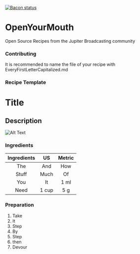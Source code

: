 [![Bacon status](https://img.shields.io/badge/bacon-frying-brightgreen.svg)](http://www.jupiterbroadcasting.com/show/unfilter/)

OpenYourMouth
=============

Open Source Recipes from the Jupiter Broadcasting community

### Contributing

It is recommended to name the file of your recipe with EveryFirstLetterCapitalized.md

### Recipe Template

# Title
## Description

![Alt Text](http://i.imgur.com/tYjfo5M.png "Title")

### Ingredients

|Ingredients |US     |Metric |
|:----------:|:-----:|:-----:|
| The        | And   | How   |
| Stuff      | Much  | Of    |
| You        | It    | 1 ml  |
| Need       | 1 cup | 5 g   |


### Preparation

1. Take
2. It
3. Step
4. By
5. Step
6. then
7. Devour
